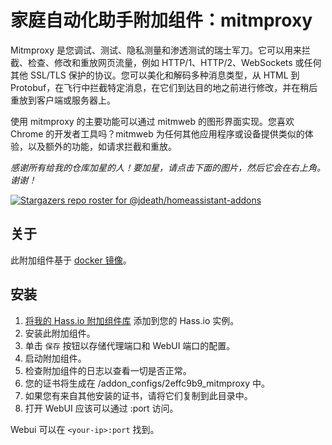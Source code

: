 # 家庭自动化助手附加组件：mitmproxy

Mitmproxy 是您调试、测试、隐私测量和渗透测试的瑞士军刀。它可以用来拦截、检查、修改和重放网页流量，例如 HTTP/1、HTTP/2、WebSockets 或任何其他 SSL/TLS 保护的协议。您可以美化和解码多种消息类型，从 HTML 到 Protobuf，在飞行中拦截特定消息，在它们到达目的地之前进行修改，并在稍后重放到客户端或服务器上。

使用 mitmproxy 的主要功能可以通过 mitmweb 的图形界面实现。您喜欢 Chrome 的开发者工具吗？mitmweb 为任何其他应用程序或设备提供类似的体验，以及额外的功能，如请求拦截和重放。

_感谢所有给我的仓库加星的人！要加星，请点击下面的图片，然后它会在右上角。谢谢！_

[![Stargazers repo roster for @jdeath/homeassistant-addons](https://reporoster.com/stars/jdeath/homeassistant-addons)](https://github.com/jdeath/homeassistant-addons/stargazers)

## 关于

此附加组件基于 [docker 镜像](https://github.com/mitmproxy/mitmproxy)。

## 安装

1. [将我的 Hass.io 附加组件库][repository] 添加到您的 Hass.io 实例。
1. 安装此附加组件。
1. 单击 `保存` 按钮以存储代理端口和 WebUI 端口的配置。
1. 启动附加组件。
1. 检查附加组件的日志以查看一切是否正常。
1. 您的证书将生成在 /addon_configs/2effc9b9_mitmproxy 中。
1. 如果您有来自其他安装的证书，请将它们复制到此目录中。
1. 打开 WebUI 应该可以通过 <your-ip>:port 访问。

Webui 可以在 `<your-ip>:port` 找到。

[repository]: https://github.com/jdeath/homeassistant-addons
